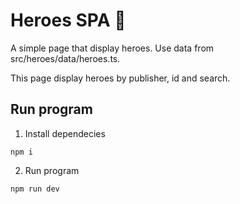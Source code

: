 # Heroes SPA 🦙

A simple page that display heroes. Use data from src/heroes/data/heroes.ts.

This page display heroes by publisher, id and search.

## Run program

1. Install dependecies

```
npm i
```

2. Run program

```
npm run dev
```
